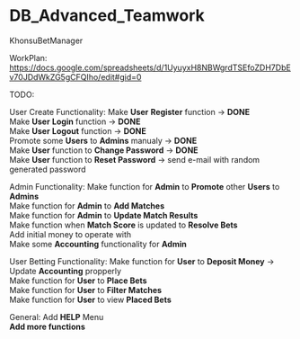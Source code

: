 # DB_Advanced_Teamwork
KhonsuBetManager

WorkPlan:
https://docs.google.com/spreadsheets/d/1UyuyxH8NBWgrdTSEfoZDH7DbEv70JDdWkZG5gCFQIho/edit#gid=0

TODO:

User Create Functionality:
Make **User** **Register** function -> **DONE**<br/>
Make **User** **Login** function -> **DONE**<br/>
Make **User** **Logout** function -> **DONE**<br/>
Promote some **Users** to **Admins** manualy -> **DONE**<br/>
Make **User** function to **Change Password** -> **DONE**<br/>
Make **User** function to **Reset Password** -> send e-mail with random generated password<br/>

Admin Functionality:
Make function for **Admin** to **Promote** other **Users** to **Admins**<br/>
Make function for **Admin** to **Add Matches**<br/>
Make function for **Admin** to **Update Match Results**<br/>
Make function when **Match Score** is updated to **Resolve Bets**<br/>
Add initial money to operate with<br/>
Make some **Accounting** functionality for **Admin**<br/>

User Betting Functionality:
Make function for **User** to **Deposit Money** -> Update **Accounting** propperly<br/>
Make function for **User** to **Place Bets**<br/>
Make function for **User** to **Filter Matches**<br/>
Make function for **User** to view **Placed Bets**<br/>

General:
Add **HELP** Menu<br/>
**Add more functions**<br/>

